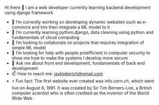 Hi there 👋 I am a  web developer currently learning backend  development using django framework

- 🔭 I’m currently working on developing dynamic websites such as e-commrce and lms then integrate a ML model to it
- 🌱 I’m currently learning python,django, data cleaning using python and fundamentals of cloud computing
- 👯 I’m looking to collaborate on projects that requires integration of  simple ML model
- 🤔 I’m looking for help with people proefficient in computer security to show me how to make the systems I develop more secure
- 💬 Ask me about front end development, fundamentals of back end development
- 📫 How to reach me: jaykipkerich@gmail.com
- ⚡ Fun fact: The first website ever created was info.cern.ch, which went live on August 6, 1991. It was created by Sir Tim Berners-Lee, a British computer scientist who is often credited as the inventor of the World Wide Web

